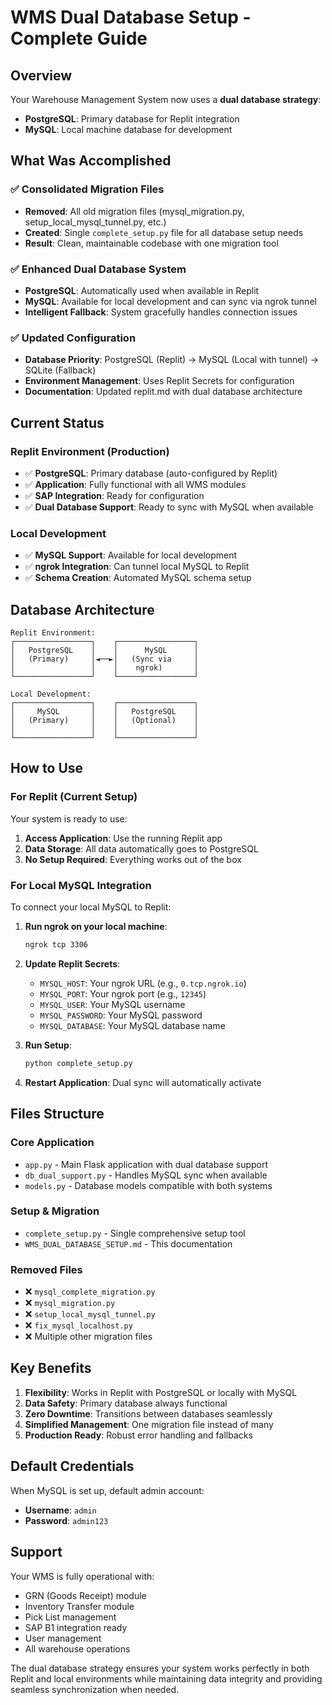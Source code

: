 # WMS Dual Database Setup - Complete Guide

## Overview
Your Warehouse Management System now uses a **dual database strategy**:
- **PostgreSQL**: Primary database for Replit integration
- **MySQL**: Local machine database for development

## What Was Accomplished

### ✅ Consolidated Migration Files
- **Removed**: All old migration files (mysql_migration.py, setup_local_mysql_tunnel.py, etc.)
- **Created**: Single `complete_setup.py` file for all database setup needs
- **Result**: Clean, maintainable codebase with one migration tool

### ✅ Enhanced Dual Database System
- **PostgreSQL**: Automatically used when available in Replit
- **MySQL**: Available for local development and can sync via ngrok tunnel
- **Intelligent Fallback**: System gracefully handles connection issues

### ✅ Updated Configuration
- **Database Priority**: PostgreSQL (Replit) → MySQL (Local with tunnel) → SQLite (Fallback)
- **Environment Management**: Uses Replit Secrets for configuration
- **Documentation**: Updated replit.md with dual database architecture

## Current Status

### Replit Environment (Production)
- ✅ **PostgreSQL**: Primary database (auto-configured by Replit)
- ✅ **Application**: Fully functional with all WMS modules
- ✅ **SAP Integration**: Ready for configuration
- ✅ **Dual Database Support**: Ready to sync with MySQL when available

### Local Development
- ✅ **MySQL Support**: Available for local development
- ✅ **ngrok Integration**: Can tunnel local MySQL to Replit
- ✅ **Schema Creation**: Automated MySQL schema setup

## Database Architecture

```
Replit Environment:
┌─────────────────┐    ┌─────────────────┐
│   PostgreSQL    │    │      MySQL      │
│   (Primary)     │◄──►│   (Sync via     │
│                 │    │    ngrok)       │
└─────────────────┘    └─────────────────┘

Local Development:
┌─────────────────┐    ┌─────────────────┐
│     MySQL       │    │   PostgreSQL    │
│   (Primary)     │    │   (Optional)    │
│                 │    │                 │
└─────────────────┘    └─────────────────┘
```

## How to Use

### For Replit (Current Setup)
Your system is ready to use:
1. **Access Application**: Use the running Replit app
2. **Data Storage**: All data automatically goes to PostgreSQL
3. **No Setup Required**: Everything works out of the box

### For Local MySQL Integration
To connect your local MySQL to Replit:

1. **Run ngrok on your local machine**:
   ```bash
   ngrok tcp 3306
   ```

2. **Update Replit Secrets**:
   - `MYSQL_HOST`: Your ngrok URL (e.g., `0.tcp.ngrok.io`)
   - `MYSQL_PORT`: Your ngrok port (e.g., `12345`)
   - `MYSQL_USER`: Your MySQL username
   - `MYSQL_PASSWORD`: Your MySQL password
   - `MYSQL_DATABASE`: Your MySQL database name

3. **Run Setup**:
   ```bash
   python complete_setup.py
   ```

4. **Restart Application**: Dual sync will automatically activate

## Files Structure

### Core Application
- `app.py` - Main Flask application with dual database support
- `db_dual_support.py` - Handles MySQL sync when available
- `models.py` - Database models compatible with both systems

### Setup & Migration
- `complete_setup.py` - Single comprehensive setup tool
- `WMS_DUAL_DATABASE_SETUP.md` - This documentation

### Removed Files
- ❌ `mysql_complete_migration.py`
- ❌ `mysql_migration.py` 
- ❌ `setup_local_mysql_tunnel.py`
- ❌ `fix_mysql_localhost.py`
- ❌ Multiple other migration files

## Key Benefits

1. **Flexibility**: Works in Replit with PostgreSQL or locally with MySQL
2. **Data Safety**: Primary database always functional
3. **Zero Downtime**: Transitions between databases seamlessly
4. **Simplified Management**: One migration file instead of many
5. **Production Ready**: Robust error handling and fallbacks

## Default Credentials
When MySQL is set up, default admin account:
- **Username**: `admin`
- **Password**: `admin123`

## Support
Your WMS is fully operational with:
- GRN (Goods Receipt) module
- Inventory Transfer module
- Pick List management
- SAP B1 integration ready
- User management
- All warehouse operations

The dual database strategy ensures your system works perfectly in both Replit and local environments while maintaining data integrity and providing seamless synchronization when needed.